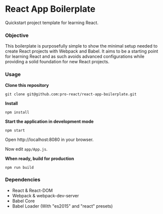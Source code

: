 React App Boilerplate
=====================

Quickstart project template for learning React.

### Objective

This boilerplate is purposefully simple to show the minimal setup needed to create React projects with Webpack and Babel. It aims to be a starting point for learning React and as such avoids advanced configurations while providing a solid foundation for new React projects.


### Usage
**Clone this repository**
```
git clone git@github.com:pro-react/react-app-boilerplate.git
```

**Install**
```
npm install
```

**Start the application in development mode**
```
npm start
```

Open http://localhost:8080 in your browser.

Now edit `app/App.js`.


**When ready, build for production**
```
npm run build
```

### Dependencies

* React & React-DOM
* Webpack & webpack-dev-server
* Babel Core
* Babel Loader (With "es2015" and "react" presets)
